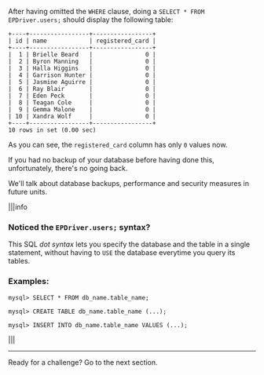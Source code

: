 After having omitted the `WHERE` clause, doing a `SELECT * FROM EPDriver.users;` should display the following table:

```
+----+-----------------+-----------------+
| id | name            | registered_card |
+----+-----------------+-----------------+
|  1 | Brielle Beard   |               0 |
|  2 | Byron Manning   |               0 |
|  3 | Halla Higgins   |               0 |
|  4 | Garrison Hunter |               0 |
|  5 | Jasmine Aguirre |               0 |
|  6 | Ray Blair       |               0 |
|  7 | Eden Peck       |               0 |
|  8 | Teagan Cole     |               0 |
|  9 | Gemma Malone    |               0 |
| 10 | Xandra Wolf     |               0 |
+----+-----------------+-----------------+
10 rows in set (0.00 sec)
```

As you can see, the `registered_card` column has only `0` values now. 

If you had no backup of your database before having done this, unfortunately, there's no going back.

We'll talk about database backups, performance and security measures in future units.

|||info
### Noticed the `EPDriver.users;` syntax?

This SQL _dot syntax_ lets you specify the database and the table in a single statement, without having to `USE` the database everytime you query its tables.

### Examples: 

```
mysql> SELECT * FROM db_name.table_name;
```

```
mysql> CREATE TABLE db_name.table_name (...);
```

```
mysql> INSERT INTO db_name.table_name VALUES (...);
```

|||

--- 

Ready for a challenge? Go to the next section.